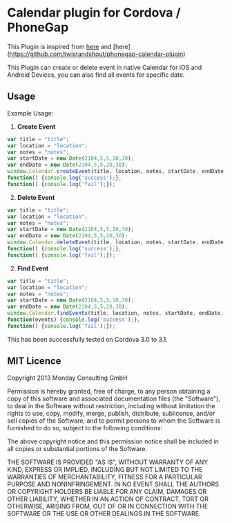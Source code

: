 Calendar plugin for Cordova / PhoneGap
======================================================

This Plugin is inspired from [here](https://github.com/EddyVerbruggen/Calendar-PhoneGap-Plugin) and [here] (https://github.com/twistandshout/phonegap-calendar-plugin)

This Plugin can create or delete event in native Calendar for iOS and Android Devices, you can also find all events for specific date.

## Usage

Example Usage: 

1. **Create Event**

```js
var title = "title";
var location = "location";
var notes = "notes";
var startDate = new Date(2104,5,5,10,30);
var endDate = new Date(2104,5,5,20,30);
window.Calendar.createEvent(title, location, notes, startDate, endDate, 
function() {console.log('success');}, 
function() {console.log('fail');});
```
2. **Delete Event**

```js
var title = "title";
var location = "location";
var notes = "notes";
var startDate = new Date(2104,5,5,10,30);
var endDate = new Date(2104,5,5,20,30);
window.Calendar.deleteEvent(title, location, notes, startDate, endDate,
function() {console.log('success');}, 
function() {console.log('fail');});
```
2. **Find Event**

```js
var title = "title";
var location = "location";
var notes = "notes";
var startDate = new Date(2104,5,5,10,30);
var endDate = new Date(2104,5,5,20,30);
window.Calendar.findEvents(title, location, notes, startDate, endDate,
function(events) {console.log('success');}, 
function() {console.log('fail');});
```

This has been successfully tested on Cordova 3.0 to 3.1.


## MIT Licence

Copyright 2013 Monday Consulting GmbH

Permission is hereby granted, free of charge, to any person obtaining
a copy of this software and associated documentation files (the
"Software"), to deal in the Software without restriction, including
without limitation the rights to use, copy, modify, merge, publish,
distribute, sublicense, and/or sell copies of the Software, and to
permit persons to whom the Software is furnished to do so, subject to
the following conditions:

The above copyright notice and this permission notice shall be
included in all copies or substantial portions of the Software.

THE SOFTWARE IS PROVIDED "AS IS", WITHOUT WARRANTY OF ANY KIND,
EXPRESS OR IMPLIED, INCLUDING BUT NOT LIMITED TO THE WARRANTIES OF
MERCHANTABILITY, FITNESS FOR A PARTICULAR PURPOSE AND
NONINFRINGEMENT. IN NO EVENT SHALL THE AUTHORS OR COPYRIGHT HOLDERS BE
LIABLE FOR ANY CLAIM, DAMAGES OR OTHER LIABILITY, WHETHER IN AN ACTION
OF CONTRACT, TORT OR OTHERWISE, ARISING FROM, OUT OF OR IN CONNECTION
WITH THE SOFTWARE OR THE USE OR OTHER DEALINGS IN THE SOFTWARE.
